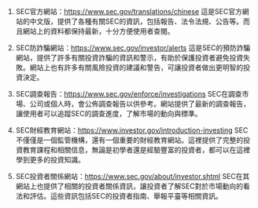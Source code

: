

1. SEC官方網站：https://www.sec.gov/translations/chinese
這是SEC官方網站的中文版，提供了各種有關SEC的資訊，包括報告、法令法規、公告等。而且網站上的資料都保持最新，十分方便使用者查閱。

2. SEC防詐騙網站：https://www.sec.gov/investor/alerts
這是SEC的預防詐騙網站，提供了許多有關投資詐騙的資訊和警示，有助於保護投資者避免投資失敗。網站上也有許多有關風險投資的建議和警告，可讓投資者做出更明智的投資決定。

3. SEC調查報告：https://www.sec.gov/enforce/investigations
SEC在調查市場、公司或個人時，會公佈調查報告以供參考。網站提供了最新的調查報告，讓使用者可以追蹤SEC的調查進度，了解市場的動向與標準。

4. SEC財經教育網站：https://www.investor.gov/introduction-investing
SEC不僅僅是一個監管機構，還有一個重要的財經教育網站。這裡提供了完整的投資教育課程和相關信息，無論是初學者還是經驗豐富的投資者，都可以在這裡學到更多的投資知識。

5. SEC投資者關係網站：https://www.sec.gov/about/investor.shtml
SEC在其網站上也提供了相關的投資者關係資訊，讓投資者了解SEC對於市場動向的看法和評估。這些資訊包括SEC的投資者指南、舉報平臺等相關資訊。